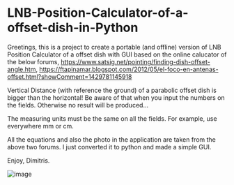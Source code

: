 # LNB-Position-Calculator-of-a-offset-dish-in-Python
Greetings, this is a project to create a portable (and offline) version of LNB Position Calculator of a offset dish with GUI based on the online calucator of the below forums,
https://www.satsig.net/pointing/finding-dish-offset-angle.htm, https://ftapinamar.blogspot.com/2012/05/el-foco-en-antenas-offset.html?showComment=1429781145918

Vertical Distance (with reference the ground) of a parabolic offset dish is bigger than the horizontal! Be aware of that when you input the numbers on the fields. Otherwise no result will be produced...

The measuring units must be the same on all the fields. For example, use everywhere mm or cm.

All the equations and also the photo in the application are taken from the above two forums. I just converted it to python and made a simple GUI.

Enjoy,
Dimitris.

![image](https://github.com/user-attachments/assets/435b6493-a2b1-4c45-8203-39d88b9d2e71)
